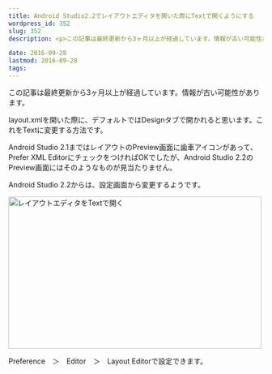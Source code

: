 ```yaml
---
title: Android Studio2.2でレイアウトエディタを開いた際にTextで開くようにする
wordpress_id: 352
slug: 352
description: <p>この記事は最終更新から3ヶ月以上が経過しています。情報が古い可能性があります。layout.xmlを開いた際に、デフォルトではDesignタブで開かれると思います。これをTextに変更する方法です。 Android St [&hellip;]</p>

date: 2016-09-28
lastmod: 2016-09-28
tags: 
---
```


<div id="wppda_alert">この記事は最終更新から3ヶ月以上が経過しています。情報が古い可能性があります。</div><p>layout.xmlを開いた際に、デフォルトではDesignタブで開かれると思います。これをTextに変更する方法です。</p>
<p>Android Studio 2.1まではレイアウトのPreview画面に歯車アイコンがあって、Prefer XML EditorにチェックをつければOKでしたが、Android Studio 2.2のPreview画面にはそのようなものが見当たりません。</p>
<p>Android Studio 2.2からは、設定画面から変更するようです。</p>
<p><img src="https://android.gcreate.jp/wp-content/uploads/2016/09/5f5ccdb64c7f756d5d10fcb79d3cec14.jpg" alt="レイアウトエディタをTextで開く" title="レイアウトエディタをTextで開く.jpg" border="0" width="500" height="300" /></p>
<p>Preference　＞　Editor　＞　Layout Editorで設定できます。</p>

  